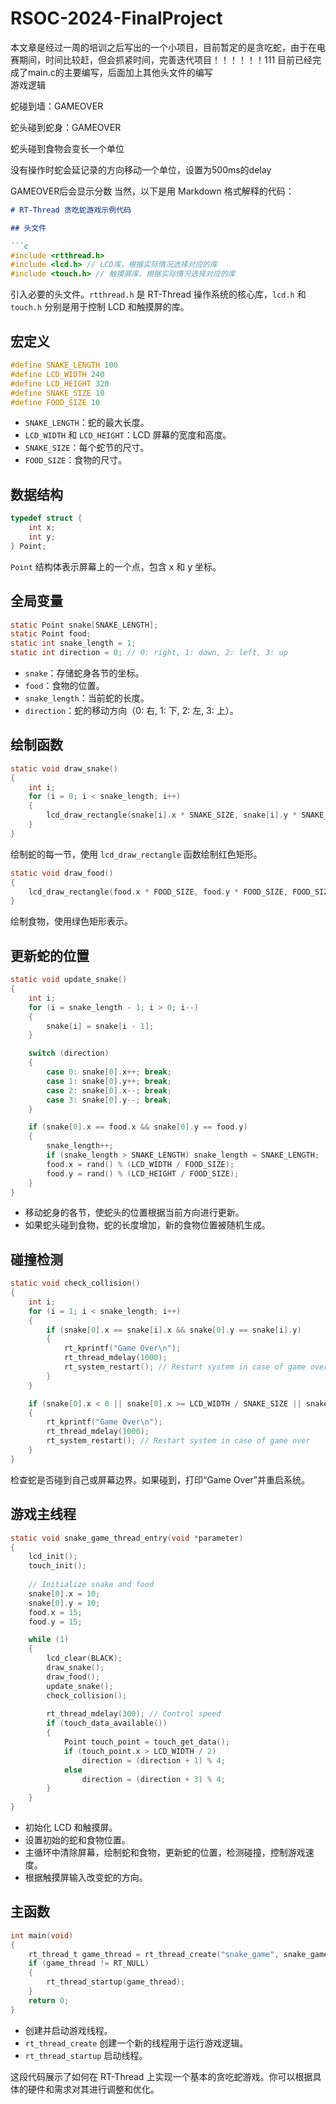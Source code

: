 # RSOC-2024-FinalProject  
本文章是经过一周的培训之后写出的一个小项目，目前暂定的是贪吃蛇，由于在电赛期间，时间比较赶，但会抓紧时间，完善迭代项目！！！！！！111
目前已经完成了main.c的主要编写，后面加上其他头文件的编写  
游戏逻辑  

  
  蛇碰到墙：GAMEOVER
  
  蛇头碰到蛇身：GAMEOVER
  
  蛇头碰到食物会变长一个单位
  
  没有操作时蛇会延记录的方向移动一个单位，设置为500ms的delay
  
  GAMEOVER后会显示分数
当然，以下是用 Markdown 格式解释的代码：

```markdown
# RT-Thread 贪吃蛇游戏示例代码

## 头文件

```c
#include <rtthread.h>
#include <lcd.h> // LCD库，根据实际情况选择对应的库
#include <touch.h> // 触摸屏库，根据实际情况选择对应的库
```

引入必要的头文件。`rtthread.h` 是 RT-Thread 操作系统的核心库，`lcd.h` 和 `touch.h` 分别是用于控制 LCD 和触摸屏的库。

## 宏定义

```c
#define SNAKE_LENGTH 100
#define LCD_WIDTH 240
#define LCD_HEIGHT 320
#define SNAKE_SIZE 10
#define FOOD_SIZE 10
```

- `SNAKE_LENGTH`：蛇的最大长度。
- `LCD_WIDTH` 和 `LCD_HEIGHT`：LCD 屏幕的宽度和高度。
- `SNAKE_SIZE`：每个蛇节的尺寸。
- `FOOD_SIZE`：食物的尺寸。

## 数据结构

```c
typedef struct {
    int x;
    int y;
} Point;
```

`Point` 结构体表示屏幕上的一个点，包含 x 和 y 坐标。

## 全局变量

```c
static Point snake[SNAKE_LENGTH];
static Point food;
static int snake_length = 1;
static int direction = 0; // 0: right, 1: down, 2: left, 3: up
```

- `snake`：存储蛇身各节的坐标。
- `food`：食物的位置。
- `snake_length`：当前蛇的长度。
- `direction`：蛇的移动方向（0: 右, 1: 下, 2: 左, 3: 上）。

## 绘制函数

```c
static void draw_snake()
{
    int i;
    for (i = 0; i < snake_length; i++)
    {
        lcd_draw_rectangle(snake[i].x * SNAKE_SIZE, snake[i].y * SNAKE_SIZE, SNAKE_SIZE, SNAKE_SIZE, RED);
    }
}
```

绘制蛇的每一节，使用 `lcd_draw_rectangle` 函数绘制红色矩形。

```c
static void draw_food()
{
    lcd_draw_rectangle(food.x * FOOD_SIZE, food.y * FOOD_SIZE, FOOD_SIZE, FOOD_SIZE, GREEN);
}
```

绘制食物，使用绿色矩形表示。

## 更新蛇的位置

```c
static void update_snake()
{
    int i;
    for (i = snake_length - 1; i > 0; i--)
    {
        snake[i] = snake[i - 1];
    }

    switch (direction)
    {
        case 0: snake[0].x++; break;
        case 1: snake[0].y++; break;
        case 2: snake[0].x--; break;
        case 3: snake[0].y--; break;
    }

    if (snake[0].x == food.x && snake[0].y == food.y)
    {
        snake_length++;
        if (snake_length > SNAKE_LENGTH) snake_length = SNAKE_LENGTH;
        food.x = rand() % (LCD_WIDTH / FOOD_SIZE);
        food.y = rand() % (LCD_HEIGHT / FOOD_SIZE);
    }
}
```

- 移动蛇身的各节，使蛇头的位置根据当前方向进行更新。
- 如果蛇头碰到食物，蛇的长度增加，新的食物位置被随机生成。

## 碰撞检测

```c
static void check_collision()
{
    int i;
    for (i = 1; i < snake_length; i++)
    {
        if (snake[0].x == snake[i].x && snake[0].y == snake[i].y)
        {
            rt_kprintf("Game Over\n");
            rt_thread_mdelay(1000);
            rt_system_restart(); // Restart system in case of game over
        }
    }

    if (snake[0].x < 0 || snake[0].x >= LCD_WIDTH / SNAKE_SIZE || snake[0].y < 0 || snake[0].y >= LCD_HEIGHT / SNAKE_SIZE)
    {
        rt_kprintf("Game Over\n");
        rt_thread_mdelay(1000);
        rt_system_restart(); // Restart system in case of game over
    }
}
```

检查蛇是否碰到自己或屏幕边界。如果碰到，打印“Game Over”并重启系统。

## 游戏主线程

```c
static void snake_game_thread_entry(void *parameter)
{
    lcd_init();
    touch_init();
    
    // Initialize snake and food
    snake[0].x = 10;
    snake[0].y = 10;
    food.x = 15;
    food.y = 15;

    while (1)
    {
        lcd_clear(BLACK);
        draw_snake();
        draw_food();
        update_snake();
        check_collision();
        
        rt_thread_mdelay(300); // Control speed
        if (touch_data_available())
        {
            Point touch_point = touch_get_data();
            if (touch_point.x > LCD_WIDTH / 2)
                direction = (direction + 1) % 4;
            else
                direction = (direction + 3) % 4;
        }
    }
}
```

- 初始化 LCD 和触摸屏。
- 设置初始的蛇和食物位置。
- 主循环中清除屏幕，绘制蛇和食物，更新蛇的位置，检测碰撞，控制游戏速度。
- 根据触摸屏输入改变蛇的方向。

## 主函数

```c
int main(void)
{
    rt_thread_t game_thread = rt_thread_create("snake_game", snake_game_thread_entry, RT_NULL, 2048, 10, 10);
    if (game_thread != RT_NULL)
    {
        rt_thread_startup(game_thread);
    }
    return 0;
}
```

- 创建并启动游戏线程。
- `rt_thread_create` 创建一个新的线程用于运行游戏逻辑。
- `rt_thread_startup` 启动线程。

这段代码展示了如何在 RT-Thread 上实现一个基本的贪吃蛇游戏。你可以根据具体的硬件和需求对其进行调整和优化。

